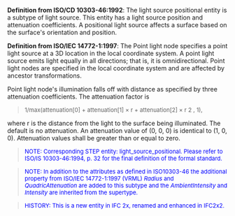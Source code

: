 **Definition from ISO/CD 10303-46:1992**: The light source positional entity is a subtype of light source. This entity has a light source position and attenuation coefficients. A positional light source affects a surface based on the surface's orientation and position.

**Definition from ISO/IEC 14772-1:1997**: The Point light node specifies a point light source at a 3D location in the local coordinate system. A point light source emits light equally in all directions; that is, it is omnidirectional. Point light nodes are specified in the local coordinate system and are affected by ancestor transformations.

Point light node's illumination falls off with distance as specified by three attenuation coefficients. The attenuation factor is

> <font size="-1">1/max(attenuation[0] + attenuation[1] &times; r +
		  attenuation[2] &times; r 2 , 1), </font>
>

where r is the distance from the light to the surface being illuminated. The default is no attenuation. An attenuation value of (0, 0, 0) is identical to (1, 0, 0). Attenuation values shall be greater than or equal to zero.

> <font size="-1" color="#0000FF">NOTE: Corresponding STEP entity:
		  light_source_positional. Please refer to ISO/IS 10303-46:1994, p. 32 for the
		  final definition of the formal standard. </font>
> 


> <font color="#0000FF" size="-1">NOTE: In addition to the
		attributes as defined in ISO10303-46 the additional property from ISO/IEC
		14772-1:1997 (VRML) <i>Radius</i> and <i>QuadricAttenuation</i> are added to
		this subtype and the <i>AmbientIntensity</i> and <i>Intensity</i> are inherited
		from the supertype.</font>

> <font color="#0000FF" size="-1">HISTORY: This is a new entity
		in IFC 2x, renamed and enhanced in IFC2x2.</font>